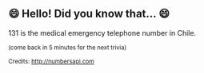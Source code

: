 ## 😄 Hello! Did you know that... 😄
131 is the medical emergency telephone number in Chile.

<sup>(come back in 5 minutes for the next trivia)</sup>


<sup>Credits: http://numbersapi.com</sup>
